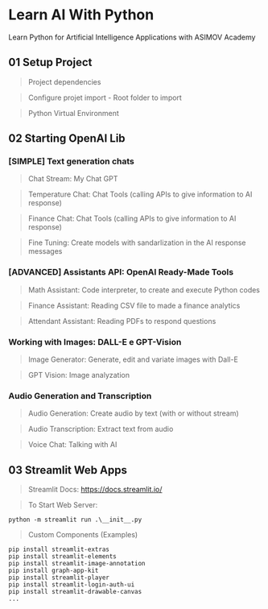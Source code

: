 # Learn AI With Python
Learn Python for Artificial Intelligence Applications with ASIMOV Academy

## 01 Setup Project

> Project dependencies

> Configure projet import - Root folder to import

> Python Virtual Environment

## 02 Starting OpenAI Lib

### **[SIMPLE] Text generation chats**

> Chat Stream: My Chat GPT

> Temperature Chat: Chat Tools (calling APIs to give information to AI response)

> Finance Chat: Chat Tools (calling APIs to give information to AI response)

> Fine Tuning: Create models with sandarlization in the AI response messages

### **[ADVANCED] Assistants API: OpenAI Ready-Made Tools**

> Math Assistant: Code interpreter, to create and execute Python codes

> Finance Assistant: Reading CSV file to made a finance analytics

> Attendant Assistant: Reading PDFs to respond questions

### **Working with Images: DALL-E e GPT-Vision**

> Image Generator: Generate, edit and variate images with Dall-E

> GPT Vision: Image analyzation

### **Audio Generation and Transcription**

> Audio Generation: Create audio by text (with or without stream)

> Audio Transcription: Extract text from audio

> Voice Chat: Talking with AI

## 03 Streamlit Web Apps

> Streamlit Docs: https://docs.streamlit.io/

> To Start Web Server:

```shell
python -m streamlit run .\__init__.py
```

> Custom Components (Examples)

```shell
pip install streamlit-extras
pip install streamlit-elements
pip install streamlit-image-annotation
pip install graph-app-kit
pip install streamlit-player
pip install streamlit-login-auth-ui
pip install streamlit-drawable-canvas
...
```
